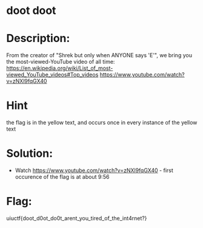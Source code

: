 # doot doot
# Description:
From the creator of "Shrek but only when ANYONE says 'E'", we bring you the most-viewed-YouTube video of all time: https://en.wikipedia.org/wiki/List_of_most-viewed_YouTube_videos#Top_videos https://www.youtube.com/watch?v=zNXl9fqGX40

# Hint
the flag is in the yellow text, and occurs once in every instance of the yellow text

# Solution:
- Watch https://www.youtube.com/watch?v=zNXl9fqGX40 - first occurence of the flag is at about 9:56

# Flag:
uiuctf{doot_d0ot_do0t_arent_you_tired_of_the_int4rnet?}
